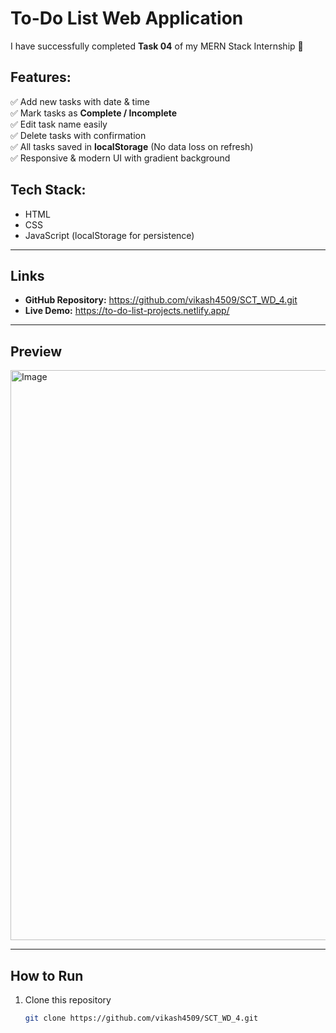 # To-Do List Web Application  

I have successfully completed **Task 04** of my MERN Stack Internship 🚀  

## Features:
✅ Add new tasks with date & time  
✅ Mark tasks as **Complete / Incomplete**  
✅ Edit task name easily  
✅ Delete tasks with confirmation  
✅ All tasks saved in **localStorage** (No data loss on refresh)  
✅ Responsive & modern UI with gradient background  

## Tech Stack:
- HTML  
- CSS  
- JavaScript (localStorage for persistence)
  
---
## Links
- **GitHub Repository:** https://github.com/vikash4509/SCT_WD_4.git
- **Live Demo:** https://to-do-list-projects.netlify.app/
---

## Preview
<img width="1897" height="912" alt="Image" src="https://github.com/user-attachments/assets/d3a84689-9832-434a-9456-f4f729352f93" />

---

## How to Run
1. Clone this repository  
   ```bash
   git clone https://github.com/vikash4509/SCT_WD_4.git
